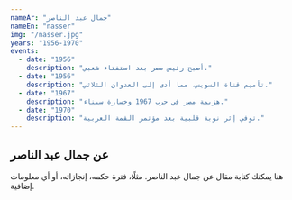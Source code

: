 ```yaml
---
nameAr: "جمال عبد الناصر"
nameEn: "nasser"
img: "/nasser.jpg"
years: "1956-1970"
events:
  - date: "1956"
    description: "أصبح رئيس مصر بعد استفتاء شعبي."
  - date: "1956"
    description: "تأميم قناة السويس، مما أدى إلى العدوان الثلاثي."
  - date: "1967"
    description: "هزيمة مصر في حرب 1967 وخسارة سيناء."
  - date: "1970"
    description: "توفي إثر نوبة قلبية بعد مؤتمر القمة العربية."
---
```


## عن جمال عبد الناصر
هنا يمكنك كتابة مقال عن جمال عبد الناصر. مثلًا، فترة حكمه، إنجازاته، أو أي معلومات إضافية.
